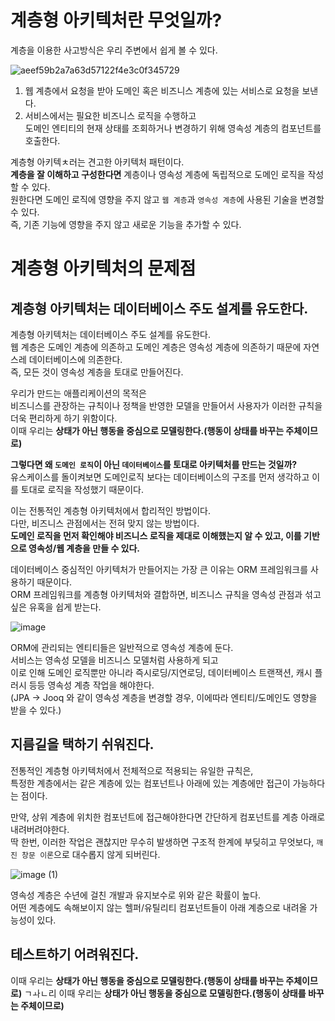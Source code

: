 # 계층형 아키텍처란 무엇일까?  

계층을 이용한 사고방식은 우리 주변에서 쉽게 볼 수 있다.  

![aeef59b2a7a63d57122f4e3c0f345729](https://user-images.githubusercontent.com/50267433/189524810-db8b4acc-9d20-4904-bb55-9bf3f394d3a3.png)

1. 웹 계층에서 요청을 받아 도메인 혹은 비즈니스 계층에 있는 서비스로 요청을 보낸다.   
2. 서비스에서는 필요한 비즈니스 로직을 수행하고   
   도메인 엔티티의 현재 상태를 조회하거나 변경하기 위해 영속성 계층의 컴포넌트를 호출한다.   

계층형 아키텍ㅊ러는 견고한 아키텍처 패턴이다.   
**계층을 잘 이해하고 구성한다면** 계층이나 영속성 계층에 독립적으로 도메인 로직을 작성할 수 있다.    
원한다면 도메인 로직에 영향을 주지 않고 `웹 계층`과 `영속성 계층`에 사용된 기술을 변경할 수 있다.     
즉, 기존 기능에 영향을 주지 않고 새로운 기능을 추가할 수 있다.     

# 계층형 아키텍처의 문제점 
## 계층형 아키텍처는 데이터베이스 주도 설계를 유도한다.           
     
계층형 아키텍처는 데이터베이스 주도 설계를 유도한다.           
웹 계층은 도메인 계층에 의존하고 도메인 계층은 영속성 계층에 의존하기 때문에 자연스레 데이터베이스에 의존한다.       
즉, 모든 것이 영속성 계층을 토대로 만들어진다.     
    
우리가 만드는 애플리케이션의 목적은         
비즈니스를 관장하는 규칙이나 정책을 반영한 모델을 만들어서 사용자가 이러한 규칙을 더욱 편리하게 하기 위함이다.     
이때 우리는 **상태가 아닌 행동을 중심으로 모델링한다.(행동이 상태를 바꾸는 주체이므로)**     
  
**그렇다면 왜 `도메인 로직`이 아닌 `데이터베이스`를 토대로 아키텍처를 만드는 것일까?**       
유스케이스를 돌이켜보면 도메인로직 보다는 데이터베이스의 구조를 먼저 생각하고 이를 토대로 로직을 작성했기 때문이다.  

이는 전통적인 계층형 아키텍처에서 합리적인 방법이다.         
다만, 비즈니스 관점에서는 전혀 맞지 않는 방법이다.         
**도메인 로직을 먼저 확인해야 비즈니스 로직을 제대로 이해했는지 알 수 있고, 이를 기반으로 영속성/웹 계층을 만들 수 있다.**     
    
데이터베이스 중심적인 아키텍처가 만들어지는 가장 큰 이유는 ORM 프레임워크를 사용하기 때문이다.       
ORM 프레임워크를 계층형 아키텍처와 결합하면, 비즈니스 규칙을 영속성 관점과 섞고 싶은 유혹을 쉽게 받는다.  

![image](https://user-images.githubusercontent.com/50267433/189524840-bf973da5-ffaf-4817-ad96-eaab64f6a21a.png)
  
ORM에 관리되는 엔티티들은 일반적으로 영속성 계층에 둔다.      
서비스는 영속성 모델을 비즈니스 모델처럼 사용하게 되고      
이로 인해 도메인 로직뿐만 아니라 즉시로딩/지연로딩, 데이터베이스 트랜잭션, 캐시 플러시 등등 영속성 계층 작업을 해야한다.   
(JPA -> Jooq 와 같이 영속성 계층을 변경할 경우, 이에따라 엔티티/도메인도 영향을 받을 수 있다.)      

## 지름길을 택하기 쉬워진다.   
전통적인 계층형 아키텍처에서 전체적으로 적용되는 유일한 규칙은,      
특정한 계층에서는 같은 계층에 있는 컴포넌트나 아래에 있는 계층에만 접근이 가능하다는 점이다.    
  
만약, 상위 계층에 위치한 컴포넌트에 접근해야한다면 간단하게 컴포넌트를 계층 아래로 내려버려야한다.    
딱 한번, 이러한 작업은 괜찮지만 무수히 발생하면 구조적 한계에 부딪히고 무엇보다, `깨진 창문 이론`으로 대수롭지 않게 되버린다.  

![image (1)](https://user-images.githubusercontent.com/50267433/189525071-3bfb7591-a3ce-419f-8898-4f9c69f5f012.png)   
 
영속성 계층은 수년에 걸친 개발과 유지보수로 위와 같은 확률이 높다.    
어떤 계층에도 속해보이지 않는 헬퍼/유틸리티 컴포넌트들이 아래 계층으로 내려올 가능성이 있다.  

## 테스트하기 어려워진다.  






이때 우리는 **상태가 아닌 행동을 중심으로 모델링한다.(행동이 상태를 바꾸는 주체이므로)**     ㄱㅘㄴ리 
이때 우리는 **상태가 아닌 행동을 중심으로 모델링한다.(행동이 상태를 바꾸는 주체이므로)**     
